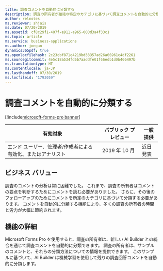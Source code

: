 ```yaml
---
title: 調査コメントを自動的に分類する
description: 調査の所有者が組織の特定のカテゴリに基づいて調査コメントを自動的に分類できるようにします。
author: relnotes
ms.reviewer: shjais
ms.date: 07/20/2019
ms.assetid: cf8c29f1-407f-e911-a965-000d3a4f33c1
ms.topic: article
ms.service: business-applications
ms.author: joegan
dynamics365pdf: true
ms.openlocfilehash: 2c23cbf871c4219bd33357ad26a66961c4df2261
ms.sourcegitcommit: 4e5c18a534fd5b7aaddfe01f66edb1d0b466497b
ms.translationtype: HT
ms.contentlocale: ja-JP
ms.lasthandoff: 07/30/2019
ms.locfileid: "1793059"
---
```

# <a name="categorize-survey-comments-automatically"></a>調査コメントを自動的に分類する
[!include[microsoft-forms-pro banner](../includes/microsoft-forms-pro.md)]

| 有効対象    |  パブリック プレビュー | 一般提供 | 
| ---------- | ---------- |---------- |
|エンド ユーザー、管理者/作成者による有効化、またはアナリスト|2019 年 10 月| 近日発表|


## <a name="business-value"></a>ビジネス バリュー
<!-- bv start -->
調査のコメントの分析は常に困難でした。 これまで、調査の所有者はコメントの要点を判断するためにコメントを読む必要がありました。 さらに、その後のフォローアップのためにコメントを所定のカテゴリに基づいて分類する必要があります。 コメントを自動的に分類する機能により、多くの調査の所有者の時間と労力が大幅に節約されます。
<!-- bv end -->



## <a name="feature-details"></a>機能の詳細
<!--feature detail start -->
Microsoft Forms Pro を使用すると、調査の所有者は、新しい AI Builder との統合を通じて調査コメントを自動的に分類できます。 調査の所有者は、サンプルのコメントと、それらの分類方法についての情報を提供できます。 このサンプルに基づいて、AI Builder は機械学習を使用して残りの調査回答コメントを自動的に分類します。
<!--feature detail end -->











